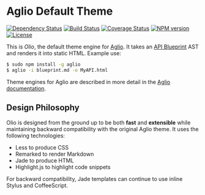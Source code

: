 # Aglio Default Theme

[![Dependency Status](http://img.shields.io/david/danielgtaylor/aglio-theme-olio.svg?style=flat)](https://david-dm.org/danielgtaylor/aglio-theme-olio) [![Build Status](http://img.shields.io/travis/danielgtaylor/aglio-theme-olio.svg?style=flat)](https://travis-ci.org/danielgtaylor/aglio-theme-olio) [![Coverage Status](http://img.shields.io/coveralls/danielgtaylor/aglio-theme-olio.svg?style=flat)](https://coveralls.io/r/danielgtaylor/aglio-theme-olio) [![NPM version](http://img.shields.io/npm/v/aglio-theme-olio.svg?style=flat)](https://www.npmjs.org/package/aglio-theme-olio) [![License](http://img.shields.io/npm/l/aglio-theme-olio.svg?style=flat)](https://www.npmjs.org/package/aglio-theme-olio)

This is *Olio*, the default theme engine for [Aglio](https://github.com/danielgtaylor/aglio). It takes an [API Blueprint](http://apiblueprint.org/) AST and renders it into static HTML. Example use:

```bash
$ sudo npm install -g aglio
$ aglio -i blueprint.md -o MyAPI.html
```

Theme engines for Aglio are described in more detail in the [Aglio documentation]().

## Design Philosophy
Olio is designed from the ground up to be both **fast** and **extensible** while maintaining backward compatibility with the original Aglio theme. It uses the following technologies:

* Less to produce CSS
* Remarked to render Markdown
* Jade to produce HTML
* Highlight.js to highlight code snippets

For backward compatibility, Jade templates can continue to use inline Stylus and CoffeeScript.
